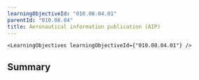 ```yaml
---
learningObjectiveId: "010.08.04.01"
parentId: "010.08.04"
title: Aeronautical information publication (AIP)
---
```


```tsx eval
<LearningObjectives learningObjectiveId={"010.08.04.01"} />
```

## Summary

